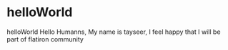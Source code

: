 # helloWorld
helloWorld
Hello Humanns,
My name is tayseer, I feel happy that I will be part of flatiron community
